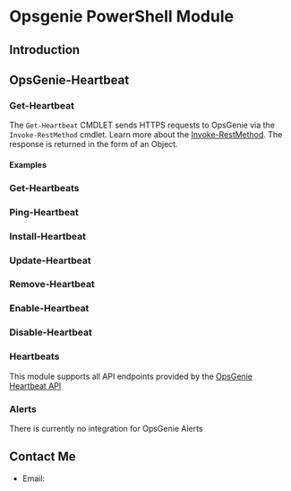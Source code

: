 # Opsgenie PowerShell Module

## Introduction

## OpsGenie-Heartbeat

### Get-Heartbeat
The `Get-Heartbeat` CMDLET sends HTTPS requests to OpsGenie via the `Invoke-RestMethod` cmdlet. Learn more about the [Invoke-RestMethod](https://docs.microsoft.com/en-us/powershell/module/microsoft.powershell.utility/invoke-restmethod?view=powershell-6#description).
The response is returned in the form of an Object.

#### Examples

### Get-Heartbeats

### Ping-Heartbeat

### Install-Heartbeat

### Update-Heartbeat

### Remove-Heartbeat

### Enable-Heartbeat

### Disable-Heartbeat 

### Heartbeats
This module supports all API endpoints provided by the [OpsGenie Heartbeat API](https://docs.opsgenie.com/docs/heartbeat-api)


### Alerts
There is currently no integration for OpsGenie Alerts

## Contact Me
- Email: 